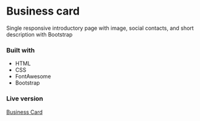 # Business card
Single responsive introductory page with image, social contacts, and short description with Bootstrap

### Built with
 - HTML
 - CSS
 - FontAwesome
 - Bootstrap

### Live version
[Business Card](https://siposrmark.com)
